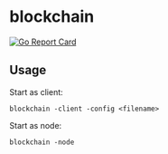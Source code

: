 # blockchain

[![Go Report Card](https://goreportcard.com/badge/github.com/Overseven/blockchain)](https://goreportcard.com/report/github.com/Overseven/blockchain)

## Usage

Start as client:

``
blockchain -client -config <filename>
``

Start as node:

``
blockchain -node
``
